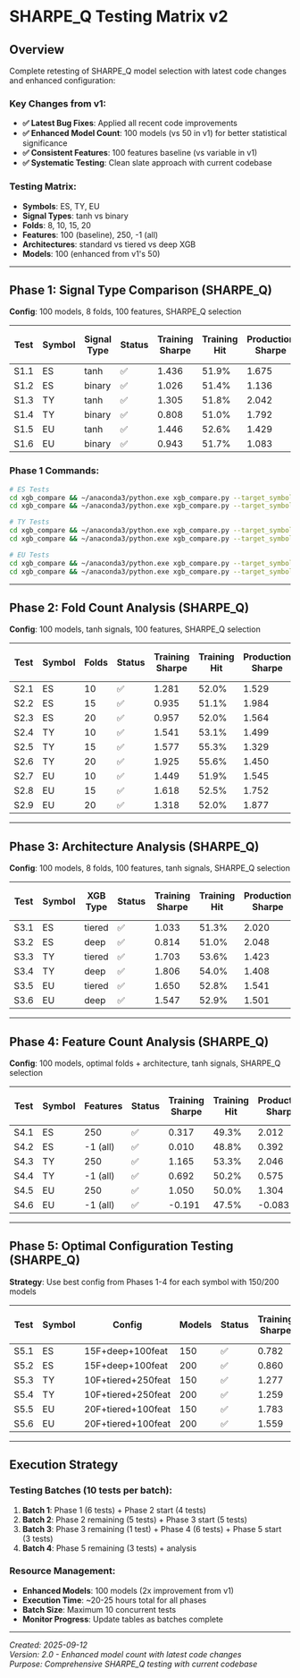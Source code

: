 # SHARPE_Q Testing Matrix v2

## Overview

Complete retesting of SHARPE_Q model selection with latest code changes and enhanced configuration:

### Key Changes from v1:
- **✅ Latest Bug Fixes**: Applied all recent code improvements
- **✅ Enhanced Model Count**: 100 models (vs 50 in v1) for better statistical significance  
- **✅ Consistent Features**: 100 features baseline (vs variable in v1)
- **✅ Systematic Testing**: Clean slate approach with current codebase

### Testing Matrix:
- **Symbols**: ES, TY, EU
- **Signal Types**: tanh vs binary 
- **Folds**: 8, 10, 15, 20
- **Features**: 100 (baseline), 250, -1 (all)
- **Architectures**: standard vs tiered vs deep XGB
- **Models**: 100 (enhanced from v1's 50)

---

## Phase 1: Signal Type Comparison (SHARPE_Q)

**Config**: 100 models, 8 folds, 100 features, SHARPE_Q selection

| Test | Symbol | Signal Type | Status | Training Sharpe | Training Hit | Production Sharpe | Production Hit | Full Timeline Sharpe | Full Timeline Hit | Log Timestamp |
| ---- | ------ | ----------- | ------ | --------------- | ------------ | ----------------- | -------------- | -------------------- | ----------------- | ------------- |
| S1.1 | ES     | tanh        | ✅     | 1.436           | 51.9%        | 1.675             | 52.5%          | 1.490                | 52.1%             | 20250912_185256 |
| S1.2 | ES     | binary      | ✅     | 1.026           | 51.4%        | 1.136             | 52.1%          | 1.058                | 51.6%             | 20250912_185336 |
| S1.3 | TY     | tanh        | ✅     | 1.305           | 51.8%        | 2.042             | 52.4%          | 1.588                | 52.0%             | 20250912_185336 |
| S1.4 | TY     | binary      | ✅     | 0.808           | 51.0%        | 1.792             | 54.3%          | 1.190                | 52.1%             | 20250912_185339 |
| S1.5 | EU     | tanh        | ✅     | 1.446           | 52.6%        | 1.429             | 50.4%          | 1.440                | 51.8%             | 20250912_185420 |
| S1.6 | EU     | binary      | ✅     | 0.943           | 51.7%        | 1.083             | 52.2%          | 0.992                | 51.9%             | 20250912_185420 |

### Phase 1 Commands:
```bash
# ES Tests
cd xgb_compare && ~/anaconda3/python.exe xgb_compare.py --target_symbol "@ES#C" --n_models 100 --n_folds 8 --max_features 100 --q_metric sharpe --log_label "v2_S1.1_ES_tanh"
cd xgb_compare && ~/anaconda3/python.exe xgb_compare.py --target_symbol "@ES#C" --n_models 100 --n_folds 8 --max_features 100 --binary_signal --q_metric sharpe --log_label "v2_S1.2_ES_binary"

# TY Tests  
cd xgb_compare && ~/anaconda3/python.exe xgb_compare.py --target_symbol "@TY#C" --n_models 100 --n_folds 8 --max_features 100 --q_metric sharpe --log_label "v2_S1.3_TY_tanh"
cd xgb_compare && ~/anaconda3/python.exe xgb_compare.py --target_symbol "@TY#C" --n_models 100 --n_folds 8 --max_features 100 --binary_signal --q_metric sharpe --log_label "v2_S1.4_TY_binary"

# EU Tests
cd xgb_compare && ~/anaconda3/python.exe xgb_compare.py --target_symbol "@EU#C" --n_models 100 --n_folds 8 --max_features 100 --q_metric sharpe --log_label "v2_S1.5_EU_tanh"
cd xgb_compare && ~/anaconda3/python.exe xgb_compare.py --target_symbol "@EU#C" --n_models 100 --n_folds 8 --max_features 100 --binary_signal --q_metric sharpe --log_label "v2_S1.6_EU_binary"
```

---

## Phase 2: Fold Count Analysis (SHARPE_Q)

**Config**: 100 models, tanh signals, 100 features, SHARPE_Q selection

| Test | Symbol | Folds | Status | Training Sharpe | Training Hit | Production Sharpe | Production Hit | Full Timeline Sharpe | Full Timeline Hit | Log Timestamp |
| ---- | ------ | ----- | ------ | --------------- | ------------ | ----------------- | -------------- | -------------------- | ----------------- | ------------- |
| S2.1 | ES     | 10    | ✅     | 1.281           | 52.0%        | 1.529             | 53.6%          | 1.364                | 52.6%             | 20250912_190458 |
| S2.2 | ES     | 15    | ✅     | 0.935           | 51.1%        | 1.984             | 53.2%          | 1.378                | 52.0%             | 20250912_190458 |
| S2.3 | ES     | 20    | ✅     | 0.957           | 52.0%        | 1.564             | 51.8%          | 1.212                | 51.9%             | 20250912_190458 |
| S2.4 | TY     | 10    | ✅     | 1.541           | 53.1%        | 1.499             | 53.8%          | 1.471                | 53.4%             | 20250912_190458 |
| S2.5 | TY     | 15    | ✅     | 1.577           | 55.3%        | 1.329             | 52.0%          | 1.366                | 53.9%             | 20250912_190458 |
| S2.6 | TY     | 20    | ✅     | 1.925           | 55.6%        | 1.450             | 51.6%          | 1.591                | 53.9%             | 20250912_190458 |
| S2.7 | EU     | 10    | ✅     | 1.449           | 51.9%        | 1.545             | 51.8%          | 1.480                | 51.9%             | 20250912_190458 |
| S2.8 | EU     | 15    | ✅     | 1.618           | 52.5%        | 1.752             | 54.6%          | 1.654                | 53.4%             | 20250912_190458 |
| S2.9 | EU     | 20    | ✅     | 1.318           | 52.0%        | 1.877             | 54.6%          | 1.570                | 53.1%             | 20250912_190458 |

---

## Phase 3: Architecture Analysis (SHARPE_Q)

**Config**: 100 models, 8 folds, 100 features, tanh signals, SHARPE_Q selection

| Test | Symbol | XGB Type | Status | Training Sharpe | Training Hit | Production Sharpe | Production Hit | Full Timeline Sharpe | Full Timeline Hit | Log Timestamp |
| ---- | ------ | -------- | ------ | --------------- | ------------ | ----------------- | -------------- | -------------------- | ----------------- | ------------- |
| S3.1 | ES     | tiered   | ✅     | 1.033           | 51.3%        | 2.020             | 54.0%          | 1.450                | 52.4%             | 20250912_213001 |
| S3.2 | ES     | deep     | ✅     | 0.814           | 51.0%        | 2.048             | 53.7%          | 1.305                | 52.1%             | 20250912_213039 |
| S3.3 | TY     | tiered   | ✅     | 1.703           | 53.6%        | 1.423             | 52.3%          | 1.508                | 53.1%             | 20250912_213006 |
| S3.4 | TY     | deep     | ✅     | 1.806           | 54.0%        | 1.408             | 52.9%          | 1.560                | 53.6%             | 20250912_213008 |
| S3.5 | EU     | tiered   | ✅     | 1.650           | 52.8%        | 1.541             | 53.0%          | 1.581                | 52.9%             | 20250912_213113 |
| S3.6 | EU     | deep     | ✅     | 1.547           | 52.9%        | 1.501             | 53.8%          | 1.516                | 53.3%             | 20250912_213008 |

---

## Phase 4: Feature Count Analysis (SHARPE_Q)

**Config**: 100 models, optimal folds + architecture, tanh signals, SHARPE_Q selection

| Test | Symbol | Features | Status | Training Sharpe | Training Hit | Production Sharpe | Production Hit | Full Timeline Sharpe | Full Timeline Hit | Log Timestamp |
| ---- | ------ | -------- | ------ | --------------- | ------------ | ----------------- | -------------- | -------------------- | ----------------- | ------------- |
| S4.1 | ES     | 250      | ✅     | 0.317           | 49.3%        | 2.012             | 54.2%          | 0.992                | 51.4%             | 20250913_081702 |
| S4.2 | ES     | -1 (all) | ✅     | 0.010           | 48.8%        | 0.392             | 49.0%          | 0.164                | 48.9%             | 20250913_081709 |
| S4.3 | TY     | 250      | ✅     | 1.165           | 53.3%        | 2.046             | 53.9%          | 1.551                | 53.5%             | 20250913_081715 |
| S4.4 | TY     | -1 (all) | ✅     | 0.692           | 50.2%        | 0.575             | 52.9%          | 0.624                | 51.2%             | 20250913_081720 |
| S4.5 | EU     | 250      | ✅     | 1.050           | 50.0%        | 1.304             | 55.0%          | 1.161                | 52.1%             | 20250913_081728 |
| S4.6 | EU     | -1 (all) | ✅     | -0.191          | 47.5%        | -0.083            | 52.6%          | -0.134               | 49.6%             | 20250913_081740 |

---

## Phase 5: Optimal Configuration Testing (SHARPE_Q)

**Strategy**: Use best config from Phases 1-4 for each symbol with 150/200 models

| Test | Symbol | Config | Models | Status | Training Sharpe | Training Hit | Production Sharpe | Production Hit | Full Timeline Sharpe | Full Timeline Hit | Log Timestamp |
| ---- | ------ | ------ | ------ | ------ | --------------- | ------------ | ----------------- | -------------- | -------------------- | ----------------- | ------------- |
| S5.1 | ES     | 15F+deep+100feat | 150 | ✅ | 0.782 | 51.1% | 2.058 | 54.1% | 1.293 | 52.3% | 20250913_133646 |
| S5.2 | ES     | 15F+deep+100feat | 200 | ✅ | 0.860 | 52.4% | 2.120 | 55.0% | 1.353 | 53.5% | 20250913_133653 |
| S5.3 | TY     | 10F+tiered+250feat | 150 | ✅ | 1.277 | 53.4% | 1.831 | 54.8% | 1.508 | 53.9% | 20250913_133659 |
| S5.4 | TY     | 10F+tiered+250feat | 200 | ✅ | 1.259 | 52.5% | 2.067 | 54.0% | 1.608 | 53.0% | 20250913_133706 |
| S5.5 | EU     | 20F+tiered+100feat | 150 | ✅ | 1.783 | 53.0% | 1.247 | 53.9% | 1.507 | 53.4% | 20250913_133713 |
| S5.6 | EU     | 20F+tiered+100feat | 200 | ✅ | 1.559 | 51.9% | 1.769 | 53.4% | 1.643 | 52.5% | 20250913_133720 |

---

## Execution Strategy

### Testing Batches (10 tests per batch):
1. **Batch 1**: Phase 1 (6 tests) + Phase 2 start (4 tests)
2. **Batch 2**: Phase 2 remaining (5 tests) + Phase 3 start (5 tests)
3. **Batch 3**: Phase 3 remaining (1 test) + Phase 4 (6 tests) + Phase 5 start (3 tests)
4. **Batch 4**: Phase 5 remaining (3 tests) + analysis

### Resource Management:
- **Enhanced Models**: 100 models (2x improvement from v1)
- **Execution Time**: ~20-25 hours total for all phases
- **Batch Size**: Maximum 10 concurrent tests
- **Monitor Progress**: Update tables as batches complete

---

*Created: 2025-09-12*  
*Version: 2.0 - Enhanced model count with latest code changes*  
*Purpose: Comprehensive SHARPE_Q testing with current codebase*